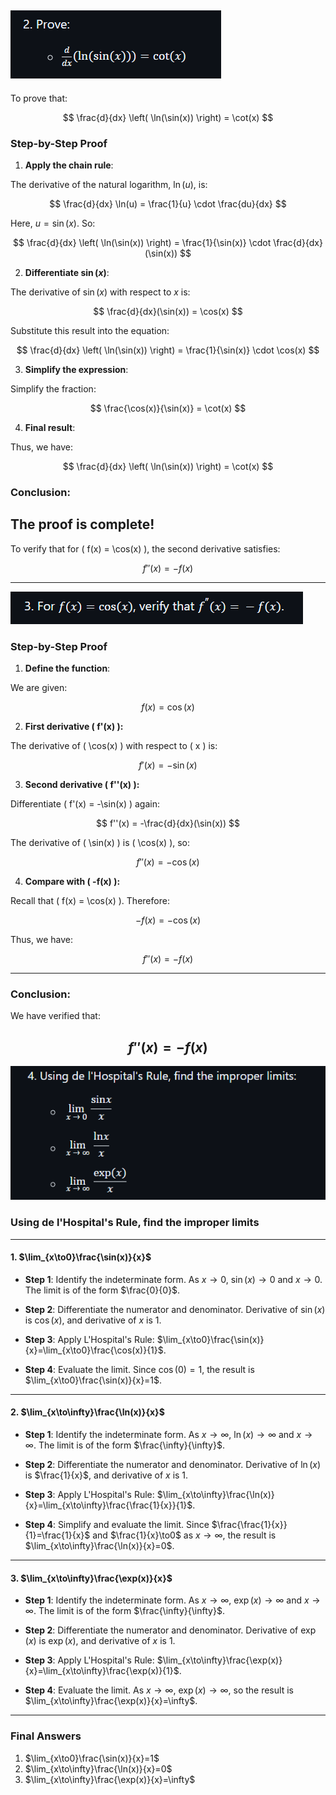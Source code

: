
![alt text](image-35.png)
--------------
To prove that:

$$
\frac{d}{dx} \left( \ln(\sin(x)) \right) = \cot(x)
$$

### **Step-by-Step Proof**

1. **Apply the chain rule**:

The derivative of the natural logarithm, $\ln(u)$, is:

$$
\frac{d}{dx} \ln(u) = \frac{1}{u} \cdot \frac{du}{dx}
$$

Here, $u = \sin(x)$. So:

$$
\frac{d}{dx} \left( \ln(\sin(x)) \right) = \frac{1}{\sin(x)} \cdot \frac{d}{dx}(\sin(x))
$$

2. **Differentiate $\sin(x)$**:

The derivative of $\sin(x)$ with respect to $x$ is:

$$
\frac{d}{dx}(\sin(x)) = \cos(x)
$$

Substitute this result into the equation:

$$
\frac{d}{dx} \left( \ln(\sin(x)) \right) = \frac{1}{\sin(x)} \cdot \cos(x)
$$

3. **Simplify the expression**:

Simplify the fraction:

$$
\frac{\cos(x)}{\sin(x)} = \cot(x)
$$

4. **Final result**:

Thus, we have:

$$
\frac{d}{dx} \left( \ln(\sin(x)) \right) = \cot(x)
$$

### **Conclusion**:

The proof is complete!
----------------
To verify that for \( f(x) = \cos(x) \), the second derivative satisfies:

$$
f''(x) = -f(x)
$$

---

![alt text](image-36.png)

### **Step-by-Step Proof**

1. **Define the function**:

We are given:

$$
f(x) = \cos(x)
$$

2. **First derivative \( f'(x) \):**

The derivative of \( \cos(x) \) with respect to \( x \) is:

$$
f'(x) = -\sin(x)
$$

3. **Second derivative \( f''(x) \):**

Differentiate \( f'(x) = -\sin(x) \) again:

$$
f''(x) = -\frac{d}{dx}(\sin(x))
$$

The derivative of \( \sin(x) \) is \( \cos(x) \), so:

$$
f''(x) = -\cos(x)
$$

4. **Compare with \( -f(x) \):**

Recall that \( f(x) = \cos(x) \). Therefore:

$$
-f(x) = -\cos(x)
$$

Thus, we have:

$$
f''(x) = -f(x)
$$

---

### **Conclusion**:

We have verified that:

$$
f''(x) = -f(x)
$$
-------------------------------

![alt text](image-37.png)


### **Using de l'Hospital's Rule, find the improper limits**

---

#### **1. $\lim_{x\to0}\frac{\sin(x)}{x}$**

- **Step 1**: Identify the indeterminate form. As $x\to0$, $\sin(x)\to0$ and $x\to0$. The limit is of the form $\frac{0}{0}$.

- **Step 2**: Differentiate the numerator and denominator. Derivative of $\sin(x)$ is $\cos(x)$, and derivative of $x$ is $1$.

- **Step 3**: Apply L'Hospital's Rule: $\lim_{x\to0}\frac{\sin(x)}{x}=\lim_{x\to0}\frac{\cos(x)}{1}$.

- **Step 4**: Evaluate the limit. Since $\cos(0)=1$, the result is $\lim_{x\to0}\frac{\sin(x)}{x}=1$.

---

#### **2. $\lim_{x\to\infty}\frac{\ln(x)}{x}$**

- **Step 1**: Identify the indeterminate form. As $x\to\infty$, $\ln(x)\to\infty$ and $x\to\infty$. The limit is of the form $\frac{\infty}{\infty}$.

- **Step 2**: Differentiate the numerator and denominator. Derivative of $\ln(x)$ is $\frac{1}{x}$, and derivative of $x$ is $1$.

- **Step 3**: Apply L'Hospital's Rule: $\lim_{x\to\infty}\frac{\ln(x)}{x}=\lim_{x\to\infty}\frac{\frac{1}{x}}{1}$.

- **Step 4**: Simplify and evaluate the limit. Since $\frac{\frac{1}{x}}{1}=\frac{1}{x}$ and $\frac{1}{x}\to0$ as $x\to\infty$, the result is $\lim_{x\to\infty}\frac{\ln(x)}{x}=0$.

---

#### **3. $\lim_{x\to\infty}\frac{\exp(x)}{x}$**

- **Step 1**: Identify the indeterminate form. As $x\to\infty$, $\exp(x)\to\infty$ and $x\to\infty$. The limit is of the form $\frac{\infty}{\infty}$.

- **Step 2**: Differentiate the numerator and denominator. Derivative of $\exp(x)$ is $\exp(x)$, and derivative of $x$ is $1$.

- **Step 3**: Apply L'Hospital's Rule: $\lim_{x\to\infty}\frac{\exp(x)}{x}=\lim_{x\to\infty}\frac{\exp(x)}{1}$.

- **Step 4**: Evaluate the limit. As $x\to\infty$, $\exp(x)\to\infty$, so the result is $\lim_{x\to\infty}\frac{\exp(x)}{x}=\infty$.

---

### **Final Answers**

1. $\lim_{x\to0}\frac{\sin(x)}{x}=1$  
2. $\lim_{x\to\infty}\frac{\ln(x)}{x}=0$  
3. $\lim_{x\to\infty}\frac{\exp(x)}{x}=\infty$



